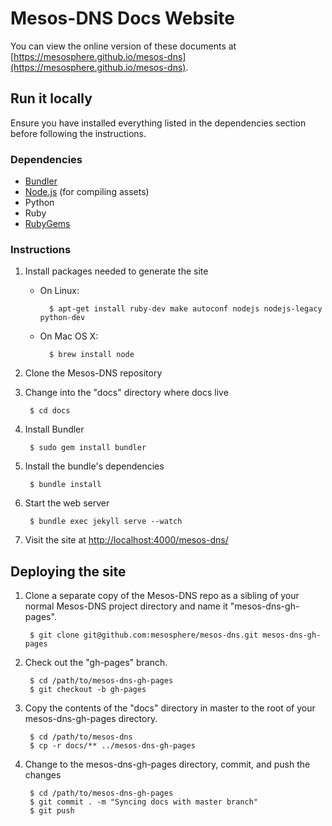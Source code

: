 # Mesos-DNS Docs Website

You can view the online version of these documents at [https://mesosphere.github.io/mesos-dns](https://mesosphere.github.io/mesos-dns).

## Run it locally

Ensure you have installed everything listed in the dependencies section before
following the instructions.

### Dependencies

* [Bundler](http://bundler.io/)
* [Node.js](http://nodejs.org/) (for compiling assets)
* Python
* Ruby
* [RubyGems](https://rubygems.org/)

### Instructions

1. Install packages needed to generate the site

    * On Linux:

            $ apt-get install ruby-dev make autoconf nodejs nodejs-legacy python-dev
    * On Mac OS X:
    
            $ brew install node

2. Clone the Mesos-DNS repository

3. Change into the "docs" directory where docs live

        $ cd docs

4. Install Bundler

        $ sudo gem install bundler

5. Install the bundle's dependencies

        $ bundle install

6. Start the web server

        $ bundle exec jekyll serve --watch

7. Visit the site at
   [http://localhost:4000/mesos-dns/](http://localhost:4000/mesos-dns/)

## Deploying the site

1. Clone a separate copy of the Mesos-DNS repo as a sibling of your normal
   Mesos-DNS project directory and name it "mesos-dns-gh-pages".

        $ git clone git@github.com:mesosphere/mesos-dns.git mesos-dns-gh-pages

2. Check out the "gh-pages" branch.

        $ cd /path/to/mesos-dns-gh-pages
        $ git checkout -b gh-pages

3. Copy the contents of the "docs" directory in master to the root of your
   mesos-dns-gh-pages directory.

        $ cd /path/to/mesos-dns
        $ cp -r docs/** ../mesos-dns-gh-pages

4. Change to the mesos-dns-gh-pages directory, commit, and push the changes

        $ cd /path/to/mesos-dns-gh-pages
        $ git commit . -m "Syncing docs with master branch"
        $ git push
